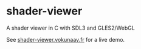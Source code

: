 # shader-viewer

A shader viewer in C with SDL3 and GLES2/WebGL

See [shader-viewer.vokunaav.fr](https://shader-viewer.vokunaav.fr/) for a live demo.

